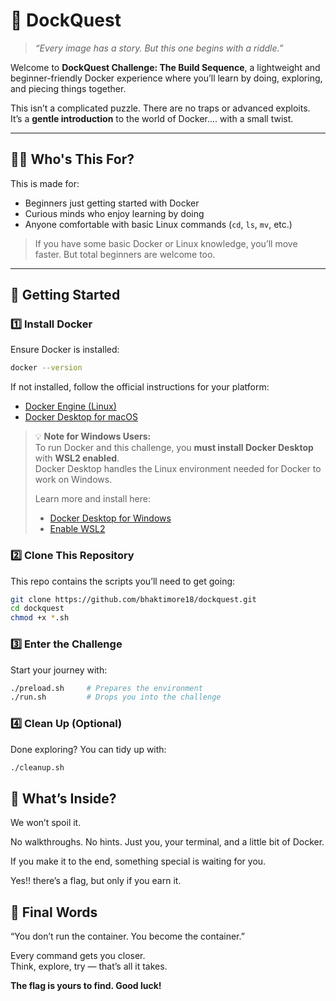 # 🐳 DockQuest 

> _“Every image has a story. But this one begins with a riddle.”_

Welcome to **DockQuest Challenge: The Build Sequence**, a lightweight and beginner-friendly Docker experience where you’ll learn by doing, exploring, and piecing things together.

This isn’t a complicated puzzle. There are no traps or advanced exploits.  
It’s a **gentle introduction** to the world of Docker.... with a small twist.

---

## 👩‍💻 Who's This For?

This is made for:
- Beginners just getting started with Docker
- Curious minds who enjoy learning by doing
- Anyone comfortable with basic Linux commands (`cd`, `ls`, `mv`, etc.)

> If you have some basic Docker or Linux knowledge, you’ll move faster. But total beginners are welcome too.

---

## 🚀 Getting Started

### 1️⃣ Install Docker

Ensure Docker is installed:

```bash
docker --version
```

If not installed, follow the official instructions for your platform:

  - [Docker Engine (Linux)](https://docs.docker.com/engine/install/)
  - [Docker Desktop for macOS](https://docs.docker.com/desktop/setup/install/mac-install/)    

> 💡 **Note for Windows Users:**  
> To run Docker and this challenge, you **must install Docker Desktop** with **WSL2 enabled**.  
> Docker Desktop handles the Linux environment needed for Docker to work on Windows.  
> 
> Learn more and install here:  
> - [Docker Desktop for Windows](https://docs.docker.com/desktop/install/windows-install/)  
> - [Enable WSL2](https://learn.microsoft.com/en-us/windows/wsl/install)


### 2️⃣ Clone This Repository

This repo contains the scripts you’ll need to get going:

```bash
git clone https://github.com/bhaktimore18/dockquest.git
cd dockquest
chmod +x *.sh
```
### 3️⃣ Enter the Challenge

Start your journey with:

```bash
./preload.sh     # Prepares the environment
./run.sh         # Drops you into the challenge
```
### 4️⃣ Clean Up (Optional)
Done exploring? You can tidy up with:
```bash
./cleanup.sh
```

## 🎯 What’s Inside?
We won’t spoil it.

No walkthroughs. No hints.
Just you, your terminal, and a little bit of Docker.

If you make it to the end, something special is waiting for you.

Yes!! there’s a flag, but only if you earn it.

## 💬 Final Words

“You don’t run the container. You become the container.”

Every command gets you closer.  
Think, explore, try — that’s all it takes.

**The flag is yours to find. Good luck!**
